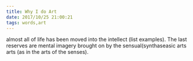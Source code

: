 ```yaml
---
title: Why I do Art
date: 2017/10/25 21:00:21
tags: words,art
---
```


almost all of life has been moved into the intellect (list examples). The last reserves are mental imagery brought on by the sensual(synthaseasic arts arts (as in the arts of the senses).

